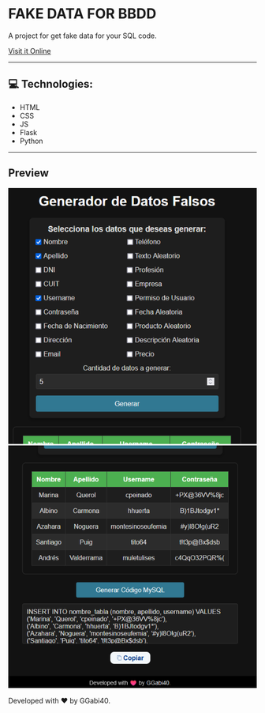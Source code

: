 <h1>FAKE DATA FOR BBDD</h1>

<p>A project for get fake data for your SQL code.</p>

<a href="https://fake-data-bbdd.vercel.app/">Visit it Online</a>

<hr>
<h2>💻 Technologies:</h2>
<ul>
    <li>HTML</li>
    <li>CSS</li>
    <li>JS</li>
    <li>Flask</li>
    <li>Python</li>
</ul>

<hr>

<h2>Preview</h2>
<img src="./static/img/preview1.png" alt="Vista Previa">
<img src="./static/img/preview2.png" alt="Vista Previa">

<br>
<p>Developed with ♥️ by GGabi40.</p>